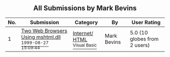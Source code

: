 ﻿<div align="center">

## All Submissions by Mark Bevins

</div>

No.  | Submission | Category | By   | User Rating
---- | ---------- | -------- | ---- | -----------
1 | [Two Web Browsers Using mshtml\.dll<br /><sup>1999-08-27 15:09:44</sup>](https://github.com/Planet-Source-Code/mark-bevins-two-web-browsers-using-mshtml-dll__1-3280) | [Internet/ HTML<br /><sup>Visual Basic</sup>](../ByCategory/internet-html__1-34.md) | Mark Bevins | 5.0 (10 globes from 2 users)
